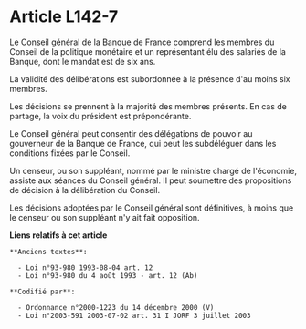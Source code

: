 # Article L142-7

Le Conseil général de la Banque de France comprend les membres du Conseil de la politique monétaire et un représentant élu
des salariés de la Banque, dont le mandat est de six ans.

La validité des délibérations est subordonnée à la présence d'au moins six membres.

Les décisions se prennent à la majorité des membres présents. En cas de partage, la voix du président est prépondérante.

Le Conseil général peut consentir des délégations de pouvoir au gouverneur de la Banque de France, qui peut les subdéléguer
dans les conditions fixées par le Conseil.

Un censeur, ou son suppléant, nommé par le ministre chargé de l'économie, assiste aux séances du Conseil général. Il peut
soumettre des propositions de décision à la délibération du Conseil.

Les décisions adoptées par le Conseil général sont définitives, à moins que le censeur ou son suppléant n'y ait fait
opposition.

**Liens relatifs à cet article**

	**Anciens textes**:

	  - Loi n°93-980 1993-08-04 art. 12
	  - Loi n°93-980 du 4 août 1993 - art. 12 (Ab)

	**Codifié par**:

	  - Ordonnance n°2000-1223 du 14 décembre 2000 (V)
	  - Loi n°2003-591 2003-07-02 art. 31 I JORF 3 juillet 2003
